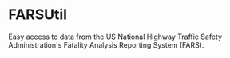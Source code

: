 # FARSUtil
Easy access to data from the US National Highway Traffic Safety Administration's Fatality Analysis Reporting System (FARS).
